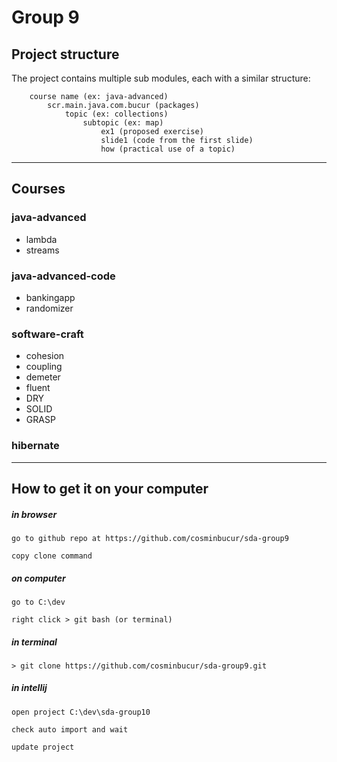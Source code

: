 # Group 9

## Project structure
The project contains multiple sub modules, each with a similar structure:

        course name (ex: java-advanced)
            scr.main.java.com.bucur (packages)
                topic (ex: collections)
                    subtopic (ex: map)
                        ex1 (proposed exercise)
                        slide1 (code from the first slide)
                        how (practical use of a topic)

---

## Courses

### java-advanced
- lambda
- streams

### java-advanced-code

- bankingapp
- randomizer

### software-craft

- cohesion
- coupling
- demeter
- fluent
- DRY
- SOLID
- GRASP

### hibernate

---

## How to get it on your computer

##### in browser

	go to github repo at https://github.com/cosminbucur/sda-group9

	copy clone command

##### on computer
	go to C:\dev

	right click > git bash (or terminal)

##### in terminal
	> git clone https://github.com/cosminbucur/sda-group9.git

##### in intellij
	open project C:\dev\sda-group10

	check auto import and wait

	update project

